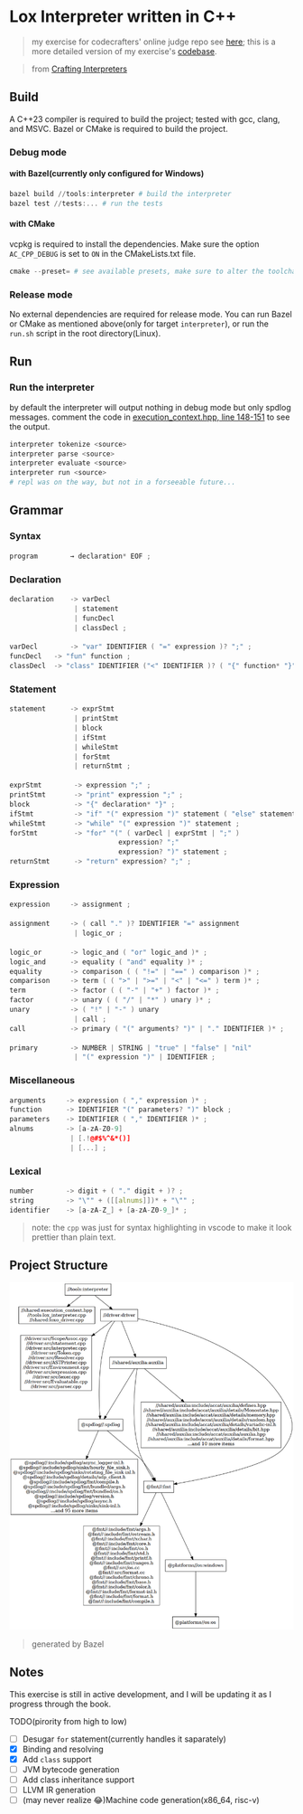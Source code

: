 # Lox Interpreter written in C++

> my exercise for codecrafters' online judge repo see [here](https://github.com/LiAuTraver/codecrafters-interpreter-cpp); this is a more detailed version of my exercise's [codebase](https://github.com/LiAuTraver/loxo).

> from [Crafting Interpreters](http://www.craftinginterpreters.com/appendix-i.html)

## Build

A C++23 compiler is required to build the project; tested with gcc, clang, and MSVC. Bazel or CMake is required to build the project.

### Debug mode

#### with Bazel(currently only configured for Windows)
```powershell
bazel build //tools:interpreter # build the interpreter
bazel test //tests:... # run the tests
```

#### with CMake
vcpkg is required to install the dependencies.
Make sure the option `AC_CPP_DEBUG` is set to `ON` in the CMakeLists.txt file.
```powershell
cmake --preset= # see available presets, make sure to alter the toolchain file
```

### Release mode
No external dependencies are required for release mode. 
You can run Bazel or CMake as mentioned above(only for target `interpreter`),
or run the `run.sh` script in the root directory(Linux).

## Run

### Run the interpreter
by default the interpreter will output nothing in debug mode but only spdlog messages. comment the code in [execution_context.hpp, line 148-151](shared/execution_context.hpp) to see the output.
```powershell
interpreter tokenize <source>
interpreter parse <source>
interpreter evaluate <source>
interpreter run <source>
# repl was on the way, but not in a forseeable future...
```

## Grammar

### Syntax
```cpp
program        → declaration* EOF ;
```

### Declaration
```cpp
declaration    -> varDecl
                | statement
                | funcDecl 
                | classDecl ;

varDecl        -> "var" IDENTIFIER ( "=" expression )? ";" ;
funcDecl   -> "fun" function ;
classDecl  -> "class" IDENTIFIER ("<" IDENTIFIER )? ( "{" function* "}" )? ;  
```

### Statement
```cpp
statement      -> exprStmt
                | printStmt
                | block
                | ifStmt
                | whileStmt
                | forStmt
                | returnStmt ;

exprStmt        -> expression ";" ;
printStmt       -> "print" expression ";" ;
block           -> "{" declaration* "}" ;
ifStmt          -> "if" "(" expression ")" statement ( "else" statement )? ;
whileStmt       -> "while" "(" expression ")" statement ;
forStmt         -> "for" "(" ( varDecl | exprStmt | ";" )
                           expression? ";"
                           expression? ")" statement ;
returnStmt      -> "return" expression? ";" ;
```

### Expression
```cpp
expression     -> assignment ;

assignment     -> ( call "." )? IDENTIFIER "=" assignment
                | logic_or ;

logic_or       -> logic_and ( "or" logic_and )* ;
logic_and      -> equality ( "and" equality )* ; 
equality       -> comparison ( ( "!=" | "==" ) comparison )* ;
comparison     -> term ( ( ">" | ">=" | "<" | "<=" ) term )* ;
term           -> factor ( ( "-" | "+" ) factor )* ;
factor         -> unary ( ( "/" | "*" ) unary )* ;
unary          -> ( "!" | "-" ) unary
                | call ;
call           -> primary ( "(" arguments? ")" | "." IDENTIFIER )* ;

primary        -> NUMBER | STRING | "true" | "false" | "nil"
                | "(" expression ")" | IDENTIFIER ;
```

### Miscellaneous
```cpp
arguments     -> expression ( "," expression )* ;
function      -> IDENTIFIER "(" parameters? ")" block ;
parameters    -> IDENTIFIER ( "," IDENTIFIER )* ;
alnums        -> [a-zA-Z0-9] 
               | [.!@#$%^&*()] 
               | [...] ;
```

### Lexical
```cpp
number        -> digit + ( "." digit + )? ;
string        -> "\"" + ([[alnums]])* + "\"" ;
identifier    -> [a-zA-Z_] + [a-zA-Z0-9_]* ;
```
> note: the `cpp` was just for syntax highlighting in vscode to make it look prettier than plain text.

## Project Structure
![dependencies for interpreter](image/interpreter.png)
> generated by Bazel
## Notes
This exercise is still in active development, and I will be updating it as I progress through the book.

TODO(pirority from high to low)
- [ ] Desugar `for` statement(currently handles it saparately)
- [x] Binding and resolving
- [x] Add `class` support
- [ ] JVM bytecode generation
- [ ] Add class inheritance support
- [ ] LLVM IR generation
- [ ] (may never realize 😂)Machine code generation(x86_64, risc-v)
